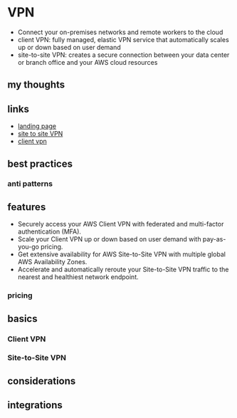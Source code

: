 # VPN

- Connect your on-premises networks and remote workers to the cloud
- client VPN: fully managed, elastic VPN service that automatically scales up or down based on user demand
- site-to-site VPN: creates a secure connection between your data center or branch office and your AWS cloud resources

## my thoughts

## links

- [landing page](https://aws.amazon.com/vpn/?did=ap_card&trk=ap_card)
- [site to site VPN](https://docs.aws.amazon.com/vpn/latest/s2svpn/VPC_VPN.html)
- [client vpn](https://docs.aws.amazon.com/vpn/latest/clientvpn-admin/what-is.html)

## best practices

### anti patterns

## features

- Securely access your AWS Client VPN with federated and multi-factor authentication (MFA).
- Scale your Client VPN up or down based on user demand with pay-as-you-go pricing.
- Get extensive availability for AWS Site-to-Site VPN with multiple global AWS Availability Zones.
- Accelerate and automatically reroute your Site-to-Site VPN traffic to the nearest and healthiest network endpoint.

### pricing

## basics

### Client VPN

### Site-to-Site VPN

## considerations

## integrations

